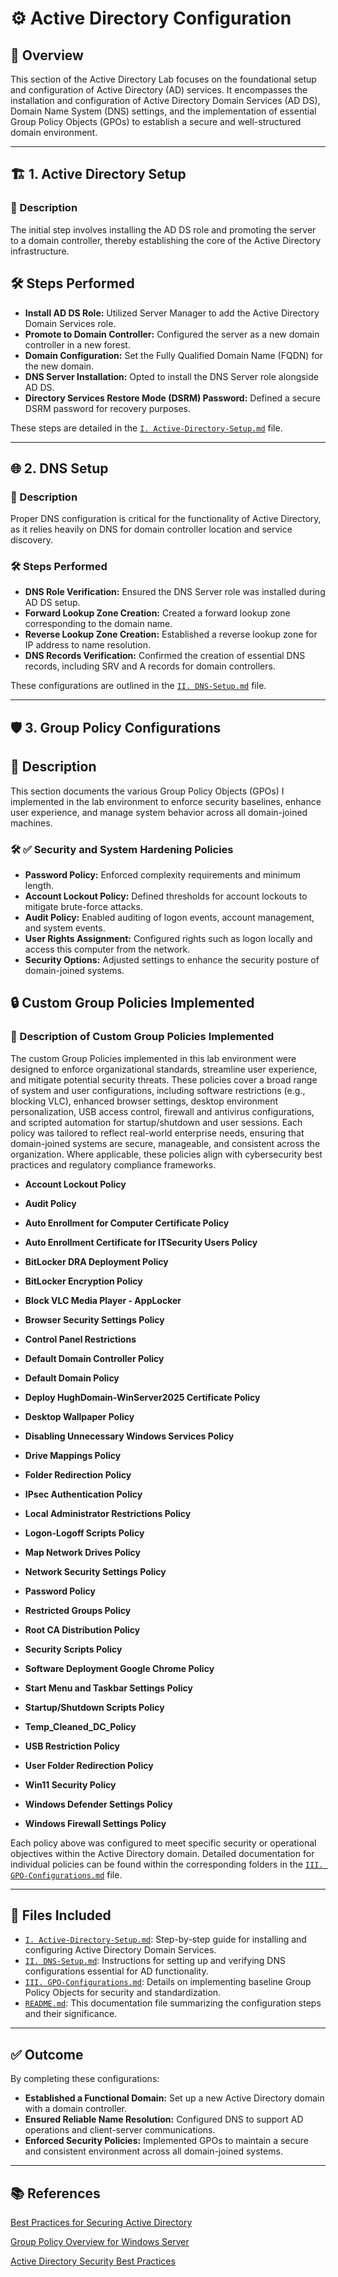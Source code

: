 # ⚙️ Active Directory Configuration

## 📘 Overview

This section of the Active Directory Lab focuses on the foundational setup and configuration of Active Directory (AD) services. It encompasses the installation and configuration of Active Directory Domain Services (AD DS), Domain Name System (DNS) settings, and the implementation of essential Group Policy Objects (GPOs) to establish a secure and well-structured domain environment.

---

## 🏗️ 1. Active Directory Setup

### 📝 Description

The initial step involves installing the AD DS role and promoting the server to a domain controller, thereby establishing the core of the Active Directory infrastructure.

## 🛠️ Steps Performed

- **Install AD DS Role:** Utilized Server Manager to add the Active Directory Domain Services role.
- **Promote to Domain Controller:** Configured the server as a new domain controller in a new forest.
- **Domain Configuration:** Set the Fully Qualified Domain Name (FQDN) for the new domain.
- **DNS Server Installation:** Opted to install the DNS Server role alongside AD DS.
- **Directory Services Restore Mode (DSRM) Password:** Defined a secure DSRM password for recovery purposes.

These steps are detailed in the [`I. Active-Directory-Setup.md`](https://github.com/Hugh-Kumbi/Hugh-Kumbi-Active-Directory-Lab/blob/main/03-Configuration/I.%20Active-Directory-Setup.md) file.

---

## 🌐 2. DNS Setup

### 📝 Description

Proper DNS configuration is critical for the functionality of Active Directory, as it relies heavily on DNS for domain controller location and service discovery.

### 🛠️ Steps Performed

- **DNS Role Verification:** Ensured the DNS Server role was installed during AD DS setup.
- **Forward Lookup Zone Creation:** Created a forward lookup zone corresponding to the domain name.
- **Reverse Lookup Zone Creation:** Established a reverse lookup zone for IP address to name resolution.
- **DNS Records Verification:** Confirmed the creation of essential DNS records, including SRV and A records for domain controllers.

These configurations are outlined in the [`II. DNS-Setup.md`](https://github.com/Hugh-Kumbi/Hugh-Kumbi-Active-Directory-Lab/blob/main/03-Configuration/II.%20DNS-Setup.md) file.

---

## 🛡️ 3. Group Policy Configurations

## 📝 Description

This section documents the various Group Policy Objects (GPOs) I implemented in the lab environment to enforce security baselines, enhance user experience, and manage system behavior across all domain-joined machines.

### 🛠️ ✅ Security and System Hardening Policies

- **Password Policy:** Enforced complexity requirements and minimum length.
- **Account Lockout Policy:** Defined thresholds for account lockouts to mitigate brute-force attacks.
- **Audit Policy:** Enabled auditing of logon events, account management, and system events.
- **User Rights Assignment:** Configured rights such as logon locally and access this computer from the network.
- **Security Options:** Adjusted settings to enhance the security posture of domain-joined systems.

## 🔒 Custom Group Policies Implemented

### 🧩 Description of Custom Group Policies Implemented

The custom Group Policies implemented in this lab environment were designed to enforce organizational standards, streamline user experience, and mitigate potential security threats. These policies cover a broad range of system and user configurations, including software restrictions (e.g., blocking VLC), enhanced browser settings, desktop environment personalization, USB access control, firewall and antivirus configurations, and scripted automation for startup/shutdown and user sessions. Each policy was tailored to reflect real-world enterprise needs, ensuring that domain-joined systems are secure, manageable, and consistent across the organization. Where applicable, these policies align with cybersecurity best practices and regulatory compliance frameworks.

- **Account Lockout Policy**

- **Audit Policy**

- **Auto Enrollment for Computer Certificate Policy**

- **Auto Enrollment Certificate for ITSecurity Users Policy**

- **BitLocker DRA Deployment Policy**

- **BitLocker Encryption Policy**
  
- **Block VLC Media Player - AppLocker**

- **Browser Security Settings Policy**

- **Control Panel Restrictions**

- **Default Domain Controller Policy**

- **Default Domain Policy**

- **Deploy HughDomain-WinServer2025 Certificate Policy**

- **Desktop Wallpaper Policy**

- **Disabling Unnecessary Windows Services Policy**

- **Drive Mappings Policy**

- **Folder Redirection Policy**

- **IPsec Authentication Policy**

- **Local Administrator Restrictions Policy**

- **Logon-Logoff Scripts Policy**

- **Map Network Drives Policy**

- **Network Security Settings Policy**

- **Password Policy**

- **Restricted Groups Policy**

- **Root CA Distribution Policy**

- **Security Scripts Policy**

- **Software Deployment Google Chrome Policy**

- **Start Menu and Taskbar Settings Policy**

- **Startup/Shutdown Scripts Policy**

- **Temp_Cleaned_DC_Policy**

- **USB Restriction Policy**

- **User Folder Redirection Policy**

- **Win11 Security Policy**

- **Windows Defender Settings Policy**

- **Windows Firewall Settings Policy**

Each policy above was configured to meet specific security or operational objectives within the Active Directory domain. Detailed documentation for individual policies can be found within the corresponding folders in the [`III. GPO-Configurations.md`](https://github.com/Hugh-Kumbi/Hugh-Kumbi-Active-Directory-Lab/blob/main/03-Configuration/VII.%20GPO-Configurations.md) file.

---

## 📂 Files Included

- [`I. Active-Directory-Setup.md`](https://github.com/Hugh-Kumbi/Hugh-Kumbi-Active-Directory-Lab/blob/main/03-Configuration/I.%20Active-Directory-Setup.md): Step-by-step guide for installing and configuring Active Directory Domain Services.
- [`II. DNS-Setup.md`](https://github.com/Hugh-Kumbi/Hugh-Kumbi-Active-Directory-Lab/blob/main/03-Configuration/II.%20DNS-Setup.md): Instructions for setting up and verifying DNS configurations essential for AD functionality.
- [`III. GPO-Configurations.md`](https://github.com/Hugh-Kumbi/Hugh-Kumbi-Active-Directory-Lab/blob/main/03-Configuration/VII.%20GPO-Configurations.md): Details on implementing baseline Group Policy Objects for security and standardization.
- [`README.md`](https://github.com/Hugh-Kumbi/Hugh-Kumbi-Active-Directory-Lab/blob/main/03-Configuration/README.md): This documentation file summarizing the configuration steps and their significance.

---

## ✅ Outcome

By completing these configurations:
- **Established a Functional Domain:** Set up a new Active Directory domain with a domain controller.
- **Ensured Reliable Name Resolution:** Configured DNS to support AD operations and client-server communications.
- **Enforced Security Policies:** Implemented GPOs to maintain a secure and consistent environment across all domain-joined systems.

---

## 📚 References

[Best Practices for Securing Active Directory](https://learn.microsoft.com/en-us/windows-server/identity/ad-ds/plan/security-best-practices/best-practices-for-securing-active-directory)

[Group Policy Overview for Windows Server](https://learn.microsoft.com/en-us/windows-server/identity/ad-ds/manage/group-policy/group-policy-overview)

[Active Directory Security Best Practices](https://learn.microsoft.com/ja-jp/windows-server/identity/ad-ds/plan/security-best-practices/best-practices-for-securing-active-directory)
